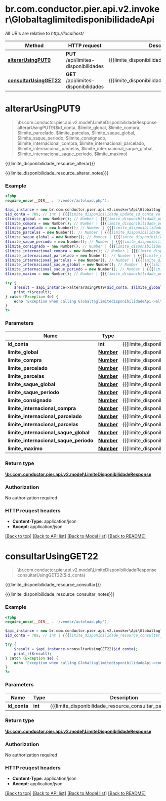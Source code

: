 # br.com.conductor.pier.api.v2.invoker\GlobaltaglimitedisponibilidadeApi

All URIs are relative to *http://localhost/*

Method | HTTP request | Description
------------- | ------------- | -------------
[**alterarUsingPUT9**](GlobaltaglimitedisponibilidadeApi.md#alterarUsingPUT9) | **PUT** /api/limites-disponibilidades | {{{limite_disponibilidade_resource_alterar}}}
[**consultarUsingGET22**](GlobaltaglimitedisponibilidadeApi.md#consultarUsingGET22) | **GET** /api/limites-disponibilidades | {{{limite_disponibilidade_resource_consultar}}}


# **alterarUsingPUT9**
> \br.com.conductor.pier.api.v2.model\LimiteDisponibilidadeResponse alterarUsingPUT9($id_conta, $limite_global, $limite_compra, $limite_parcelado, $limite_parcelas, $limite_saque_global, $limite_saque_periodo, $limite_consignado, $limite_internacional_compra, $limite_internacional_parcelado, $limite_internacional_parcelas, $limite_internacional_saque_global, $limite_internacional_saque_periodo, $limite_maximo)

{{{limite_disponibilidade_resource_alterar}}}

{{{limite_disponibilidade_resource_alterar_notes}}}

### Example 
```php
<?php
require_once(__DIR__ . '/vendor/autoload.php');

$api_instance = new br.com.conductor.pier.api.v2.invoker\Api\GlobaltaglimitedisponibilidadeApi();
$id_conta = 789; // int | {{{limite_disponibilidade_update_id_conta_value}}}
$limite_global = new Number(); // Number | {{{limite_disponibilidade_persist_limite_global_value}}}
$limite_compra = new Number(); // Number | {{{limite_disponibilidade_persist_limite_compra_value}}}
$limite_parcelado = new Number(); // Number | {{{limite_disponibilidade_persist_limite_parcelado_value}}}
$limite_parcelas = new Number(); // Number | {{{limite_disponibilidade_persist_limite_parcelas_value}}}
$limite_saque_global = new Number(); // Number | {{{limite_disponibilidade_persist_limite_saque_global_value}}}
$limite_saque_periodo = new Number(); // Number | {{{limite_disponibilidade_persist_limite_saque_periodo_value}}}
$limite_consignado = new Number(); // Number | {{{limite_disponibilidade_persist_limite_consignado_value}}}
$limite_internacional_compra = new Number(); // Number | {{{limite_disponibilidade_persist_limite_internacional_compra_value}}}
$limite_internacional_parcelado = new Number(); // Number | {{{limite_disponibilidade_persist_limite_internacional_parcelado_value}}}
$limite_internacional_parcelas = new Number(); // Number | {{{limite_disponibilidade_persist_limite_internacional_parcelas_value}}}
$limite_internacional_saque_global = new Number(); // Number | {{{limite_disponibilidade_persist_limite_internacional_saque_global_value}}}
$limite_internacional_saque_periodo = new Number(); // Number | {{{limite_disponibilidade_persist_limite_internacional_saque_periodo_value}}}
$limite_maximo = new Number(); // Number | {{{limite_disponibilidade_persist_limite_maximo_value}}}

try { 
    $result = $api_instance->alterarUsingPUT9($id_conta, $limite_global, $limite_compra, $limite_parcelado, $limite_parcelas, $limite_saque_global, $limite_saque_periodo, $limite_consignado, $limite_internacional_compra, $limite_internacional_parcelado, $limite_internacional_parcelas, $limite_internacional_saque_global, $limite_internacional_saque_periodo, $limite_maximo);
    print_r($result);
} catch (Exception $e) {
    echo 'Exception when calling GlobaltaglimitedisponibilidadeApi->alterarUsingPUT9: ', $e->getMessage(), "\n";
}
?>
```

### Parameters

Name | Type | Description  | Notes
------------- | ------------- | ------------- | -------------
 **id_conta** | **int**| {{{limite_disponibilidade_update_id_conta_value}}} | 
 **limite_global** | [**Number**](.md)| {{{limite_disponibilidade_persist_limite_global_value}}} | [optional] 
 **limite_compra** | [**Number**](.md)| {{{limite_disponibilidade_persist_limite_compra_value}}} | [optional] 
 **limite_parcelado** | [**Number**](.md)| {{{limite_disponibilidade_persist_limite_parcelado_value}}} | [optional] 
 **limite_parcelas** | [**Number**](.md)| {{{limite_disponibilidade_persist_limite_parcelas_value}}} | [optional] 
 **limite_saque_global** | [**Number**](.md)| {{{limite_disponibilidade_persist_limite_saque_global_value}}} | [optional] 
 **limite_saque_periodo** | [**Number**](.md)| {{{limite_disponibilidade_persist_limite_saque_periodo_value}}} | [optional] 
 **limite_consignado** | [**Number**](.md)| {{{limite_disponibilidade_persist_limite_consignado_value}}} | [optional] 
 **limite_internacional_compra** | [**Number**](.md)| {{{limite_disponibilidade_persist_limite_internacional_compra_value}}} | [optional] 
 **limite_internacional_parcelado** | [**Number**](.md)| {{{limite_disponibilidade_persist_limite_internacional_parcelado_value}}} | [optional] 
 **limite_internacional_parcelas** | [**Number**](.md)| {{{limite_disponibilidade_persist_limite_internacional_parcelas_value}}} | [optional] 
 **limite_internacional_saque_global** | [**Number**](.md)| {{{limite_disponibilidade_persist_limite_internacional_saque_global_value}}} | [optional] 
 **limite_internacional_saque_periodo** | [**Number**](.md)| {{{limite_disponibilidade_persist_limite_internacional_saque_periodo_value}}} | [optional] 
 **limite_maximo** | [**Number**](.md)| {{{limite_disponibilidade_persist_limite_maximo_value}}} | [optional] 

### Return type

[**\br.com.conductor.pier.api.v2.model\LimiteDisponibilidadeResponse**](LimiteDisponibilidadeResponse.md)

### Authorization

No authorization required

### HTTP reuqest headers

 - **Content-Type**: application/json
 - **Accept**: application/json

[[Back to top]](#) [[Back to API list]](../README.md#documentation-for-api-endpoints) [[Back to Model list]](../README.md#documentation-for-models) [[Back to README]](../README.md)

# **consultarUsingGET22**
> \br.com.conductor.pier.api.v2.model\LimiteDisponibilidadeResponse consultarUsingGET22($id_conta)

{{{limite_disponibilidade_resource_consultar}}}

{{{limite_disponibilidade_resource_consultar_notes}}}

### Example 
```php
<?php
require_once(__DIR__ . '/vendor/autoload.php');

$api_instance = new br.com.conductor.pier.api.v2.invoker\Api\GlobaltaglimitedisponibilidadeApi();
$id_conta = 789; // int | {{{limite_disponibilidade_resource_consultar_param_id_conta}}}

try { 
    $result = $api_instance->consultarUsingGET22($id_conta);
    print_r($result);
} catch (Exception $e) {
    echo 'Exception when calling GlobaltaglimitedisponibilidadeApi->consultarUsingGET22: ', $e->getMessage(), "\n";
}
?>
```

### Parameters

Name | Type | Description  | Notes
------------- | ------------- | ------------- | -------------
 **id_conta** | **int**| {{{limite_disponibilidade_resource_consultar_param_id_conta}}} | 

### Return type

[**\br.com.conductor.pier.api.v2.model\LimiteDisponibilidadeResponse**](LimiteDisponibilidadeResponse.md)

### Authorization

No authorization required

### HTTP reuqest headers

 - **Content-Type**: application/json
 - **Accept**: application/json

[[Back to top]](#) [[Back to API list]](../README.md#documentation-for-api-endpoints) [[Back to Model list]](../README.md#documentation-for-models) [[Back to README]](../README.md)

